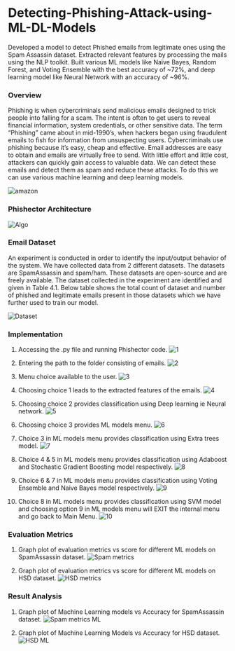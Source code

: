 # Detecting-Phishing-Attack-using-ML-DL-Models
Developed a model to detect Phished emails from legitimate ones  using the Spam Assassin dataset. Extracted relevant features by processing the mails using the NLP  toolkit. Built various ML models like Naïve Bayes, Random Forest, and Voting  Ensemble with the best accuracy of ~72%, and deep learning  model like Neural Network with an accuracy of ~96%. 
### Overview

Phishing is when cybercriminals send malicious emails designed to trick people into falling for a scam. The intent is often to get users to reveal financial information, system credentials, or other sensitive data. The term “Phishing” came about in mid-1990’s, when hackers began using fraudulent emails to fish for information from unsuspecting users. Cybercriminals use phishing because it’s easy, cheap and effective. Email addresses are easy to obtain and emails are virtually free to send. With little effort and little cost, attackers can quickly gain access to valuable data. We can detect these emails and detect them as spam and reduce these attacks. To do this we can use various machine learning and deep learning models.

![amazon](https://user-images.githubusercontent.com/33484737/118261797-b1dac080-b4d1-11eb-997d-f50c1d8952ca.jpg)

### Phishector Architecture

![Algo](https://user-images.githubusercontent.com/33484737/118262889-26622f00-b4d3-11eb-94fa-76d2ddb39875.jpg)

### Email Dataset 

An experiment is conducted in order to identify the input/output behavior of the system. We have collected data from 2 different datasets. The datasets are SpamAssassin and spam/ham. These datasets are open-source and are freely available. The dataset collected in the experiment are identified and given in Table 4.1. Below table shows the total count of dataset and number of phished and legitimate emails present in those datasets which we have further used to train our model.

![Dataset](https://user-images.githubusercontent.com/33484737/118262892-26fac580-b4d3-11eb-99d7-acecebe3581b.jpg)
### Implementation

1. Accessing the .py file and running Phishector code.
![1](https://user-images.githubusercontent.com/33484737/118262860-1ea28a80-b4d3-11eb-958b-9040ab22f6ee.jpg)

2. Entering the path to the folder consisting of emails.
![2](https://user-images.githubusercontent.com/33484737/118262871-206c4e00-b4d3-11eb-9e76-286f6f923be6.jpg)

3. Menu choice available to the user.
![3](https://user-images.githubusercontent.com/33484737/118262872-2104e480-b4d3-11eb-9bee-5a782f72c750.jpg)

4. Choosing choice 1 leads to the extracted features of the emails.
![4](https://user-images.githubusercontent.com/33484737/118262873-219d7b00-b4d3-11eb-989a-536c99d187e8.jpg)

5. Choosing choice 2 provides classification using Deep learning ie Neural network.
![5](https://user-images.githubusercontent.com/33484737/118262877-22cea800-b4d3-11eb-9a22-f4c8ba2d0237.jpg)

6. Choosing choice 3 provides ML models menu.
![6](https://user-images.githubusercontent.com/33484737/118262879-23673e80-b4d3-11eb-9ceb-7e70a6acade9.jpg)

7. Choice 3 in ML models menu provides classification using Extra trees model.
![7](https://user-images.githubusercontent.com/33484737/118262881-23ffd500-b4d3-11eb-8d1d-62f3319ff764.jpg)

8. Choice 4 & 5 in ML models menu provides classification using Adaboost and Stochastic Gradient Boosting model respectively.
![8](https://user-images.githubusercontent.com/33484737/118262883-24986b80-b4d3-11eb-988f-96306bf0cd93.jpg)

9. Choice 6 & 7 in ML models menu provides classification using Voting Ensemble and Naive Bayes model respectively.
![9](https://user-images.githubusercontent.com/33484737/118262884-25310200-b4d3-11eb-88f2-bf9a8c3376cb.jpg)

10. Choice 8 in ML models menu provides classification using SVM model and choosing option 9 in ML models menu will EXIT the internal menu and go back to Main Menu.
![10](https://user-images.githubusercontent.com/33484737/118262885-25c99880-b4d3-11eb-9733-010175b4d34f.jpg)

### Evaluation Metrics

1. Graph plot of evaluation metrics vs score for different ML models on SpamAssassin dataset.
![Spam metrics](https://user-images.githubusercontent.com/33484737/118262898-28c48900-b4d3-11eb-93b0-0920211e08cc.jpg)

2. Graph plot of evaluation metrics vs score for different ML models on HSD dataset.
![HSD metrics](https://user-images.githubusercontent.com/33484737/118262893-26fac580-b4d3-11eb-961a-5b6a3e8f6eb6.jpg)

### Result Analysis

1. Graph plot of Machine Learning models vs Accuracy for SpamAssassin dataset.
![Spam metrics ML](https://user-images.githubusercontent.com/33484737/118262895-282bf280-b4d3-11eb-9d83-f4a5ceacb871.jpg)

2. Graph plot of Machine Learning Models vs Accuracy for HSD dataset.
![HSD ML](https://user-images.githubusercontent.com/33484737/118262894-27935c00-b4d3-11eb-9162-434503e1de2b.jpg)
